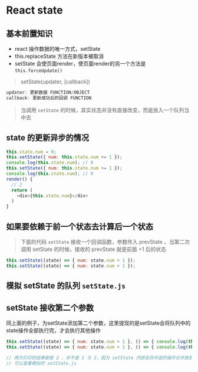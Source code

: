 # React state

## 基本前置知识
- react 操作数据的唯一方式，setState
- this.replaceState 方法在新版本被取消
- setState 会使页面render，使页面render的另一个方法是 `this.forceUpdate()`

> setState(updater, [callback])  
```js
updater: 更新数据 FUNCTION/OBJECT
callback: 更新成功后的回调 FUNCTION
```



> 当调用 `setState` 的时候，其实状态并没有直接改变，而是放入一个队列当中去

## state 的更新异步的情况
```js
this.state.num = 0;
this.setState({ num: this.state.num += 1 });
console.log(this.state.num); // 0
this.setState({ num: this.state.num += 1 });
console.log(this.state.num); // 0
render() {
  // 2
  return (
    <div>{this.state.num}</div>
  )
}
```

## 如果要依赖于前一个状态去计算后一个状态

> 下面的代码 `setState` 接收一个回调函数，参数传入 prevState ，当第二次调用 setState 的时候，接收的 prevState 就是前面 +1 后的状态

```js
this.setState((state) => { num: state.num + 1 });
this.setState((state) => { num: state.num + 1 });
```

## 模拟 setState 的队列 `setState.js`

## setState 接收第二个参数

同上面的例子，为setState添加第二个参数，这里提现的是setState会将队列中的state操作全部执行完，才会执行其他操作
```js
this.setState((state) => { num: state.num + 1 }, () => { console.log(this.state) });
this.setState((state) => { num: state.num + 1 }, () => { console.log(this.state) });

// 两次打印的结果都是 2 ，并不是 1 与 2，因为 setState 内部会将中途的操作合并放到最后来执行
// 可以查看模拟的 setState.js
```
